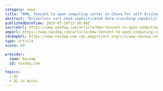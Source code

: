 ```yaml
---
category: news
title: "BMW, Tencent to open computing center in China for self-driving cars"
abstract: "Driverless cars need sophisticated data-crunching capabilities as they rely on so-called artificial-intelligence, or neuro-network technology, to help them \"learn\" from experience and could eventually drive themselves without human intervention."
publishedDateTime: 2019-07-18T15:30:00Z
sourceUrl: https://www.nasdaq.com/article/bmw-tencent-to-open-computing-center-in-china-for-selfdriving-cars-20190718-01300
ampUrl: https://www.nasdaq.com/article/bmw-tencent-to-open-computing-center-in-china-for-selfdriving-cars-20190718-01300/amp
cdnAmpUrl: https://www-nasdaq-com.cdn.ampproject.org/c/s/www.nasdaq.com/article/bmw-tencent-to-open-computing-center-in-china-for-selfdriving-cars-20190718-01300/amp
type: article
score: 69

provider:
  name: Nasdaq
  id: nasdaq.com

topics:
  - AI
  - AI in Autos
---
```

